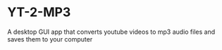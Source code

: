 # YT-2-MP3
A desktop GUI app that converts youtube videos to mp3 audio files and saves them to your computer
